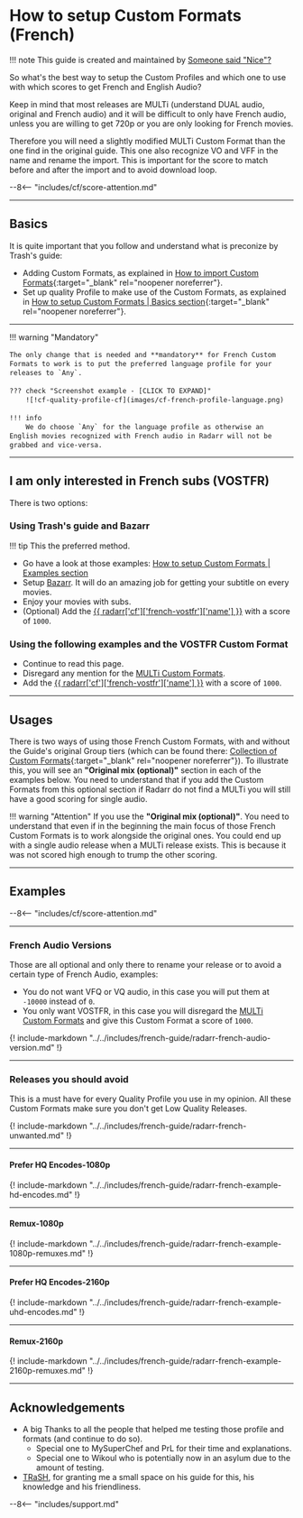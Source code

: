 # How to setup Custom Formats (French)

!!! note
    This guide is created and maintained by [Someone said "Nice"?](https://github.com/NiceTSY)

So what's the best way to setup the Custom Profiles and which one to use with which scores to get French and English Audio?

Keep in mind that most releases are MULTi (understand DUAL audio, original and French audio) and it will be difficult to only have French audio, unless you are willing to get 720p or you are only looking for French movies.

Therefore you will need a slightly modified MULTi Custom Format than the one find in the original guide. This one also recognize VO and VFF in the name and rename the import. This is important for the score to match before and after the import and to avoid download loop.

--8<-- "includes/cf/score-attention.md"

------

## Basics

It is quite important that you follow and understand what is preconize by Trash's guide:

- Adding Custom Formats, as explained in [How to import Custom Formats](/Radarr/Radarr-import-custom-formats/){:target="_blank" rel="noopener noreferrer"}.
- Set up quality Profile to make use of the Custom Formats, as explained in [How to setup Custom Formats | Basics section](/Radarr/Radarr-setup-custom-formats/#basics){:target="_blank" rel="noopener noreferrer"}.

------

!!! warning "Mandatory"

    The only change that is needed and **mandatory** for French Custom Formats to work is to put the preferred language profile for your releases to `Any`.

    ??? check "Screenshot example - [CLICK TO EXPAND]"
        ![!cf-quality-profile-cf](images/cf-french-profile-language.png)

    !!! info
        We do choose `Any` for the language profile as otherwise an English movies recognized with French audio in Radarr will not be grabbed and vice-versa.

------

## I am only interested in French subs (VOSTFR)

There is two options:

### Using Trash's guide and Bazarr

!!! tip
    This the preferred method.

- Go have a look at those examples: [How to setup Custom Formats | Examples section](/Radarr/Radarr-setup-custom-formats/#examples)
- Setup [Bazarr](../Bazarr/Setup-Guide.md). It will do an amazing job for getting your subtitle on every movies.
- Enjoy your movies with subs.
- (Optional) Add the [{{ radarr['cf']['french-vostfr']['name'] }}](/Radarr/Radarr-collection-of-custom-formats/#vostfr) with a score of `1000`.

### Using the following examples and the VOSTFR Custom Format

- Continue to read this page.
- Disregard any mention for the [MULTi Custom Formats](../../includes/french-guide/radarr-french-multi-audio.md).
- Add the [{{ radarr['cf']['french-vostfr']['name'] }}](/Radarr/Radarr-collection-of-custom-formats/#vostfr) with a score of `1000`.

------

## Usages

There is two ways of using those French Custom Formats, with and without the Guide's original Group tiers (which can be found there: [Collection of Custom Formats](/Radarr/Radarr-collection-of-custom-formats/){:target="_blank" rel="noopener noreferrer"}).
To illustrate this, you will see an **"Original mix (optional)"** section in each of the examples below. You need to understand that if you add the Custom Formats from this optional section if Radarr do not find a MULTi you will still have a good scoring for single audio.

!!! warning "Attention"
    If you use the **"Original mix (optional)"**. You need to understand that even if in the beginning the main focus of those French Custom Formats is to work alongside the original ones.
    You could end up with a single audio release when a MULTi release exists. This is because it was not scored high enough to trump the other scoring.

------

## Examples

--8<-- "includes/cf/score-attention.md"

------

### French Audio Versions

Those are all optional and only there to rename your release or to avoid a certain type of French Audio, examples:

- You do not want VFQ or VQ audio, in this case you will put them at `-10000` instead of `0`.
- You only want VOSTFR, in this case you will disregard the [MULTi Custom Formats](../../includes/french-guide/radarr-french-multi-audio.md) and give this Custom Format a score of `1000`.

{! include-markdown "../../includes/french-guide/radarr-french-audio-version.md" !}

------

### Releases you should avoid

This is a must have for every Quality Profile you use in my opinion. All these Custom Formats make sure you don't get Low Quality Releases.

{! include-markdown "../../includes/french-guide/radarr-french-unwanted.md" !}

------

#### Prefer HQ Encodes-1080p

{! include-markdown "../../includes/french-guide/radarr-french-example-hd-encodes.md" !}

------

#### Remux-1080p

{! include-markdown "../../includes/french-guide/radarr-french-example-1080p-remuxes.md" !}

------

#### Prefer HQ Encodes-2160p

{! include-markdown "../../includes/french-guide/radarr-french-example-uhd-encodes.md" !}

------

#### Remux-2160p

{! include-markdown "../../includes/french-guide/radarr-french-example-2160p-remuxes.md" !}

------

## Acknowledgements

- A big Thanks to all the people that helped me testing those profile and formats (and continue to do so).
  - Special one to MySuperChef and PrL for their time and explanations.
  - Special one to Wikoul who is potentially now in an asylum due to the amount of testing.
- [TRaSH](https://trash-guides.info/), for granting me a small space on his guide for this, his knowledge and his friendliness.

--8<-- "includes/support.md"
